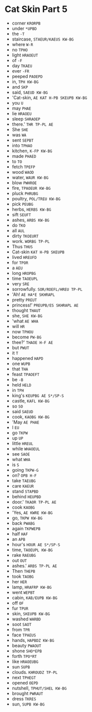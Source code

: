 # Cat Skin Part 5

* corner `KRORPB`
* under `*UPBD`
* the `-T`
* staircase, `STAEUR/KAEUS KW-BG`
* where `W-R`
* no `TPHO`
* light `HRAOEUT`
* of `-F`
* day `TKAEU`
* ever `-FR`
* peeped `PAOEPD`
* in, `TPH KW-BG`
* and `SKP`
* said, `SAEUD KW-BG`
* 'Cat-skin, `AE KAT H-PB SKEUPB KW-BG`
* you `U`
* may `PHAE`
* lie `HRAOEU`
* sleep `SHRAOEP`
* there.' `THR TP-PL AE`
* She `SHE`
* was `WA`
* sent `SEPBT`
* into `TPHAO`
* kitchen, `K-FP KW-BG`
* made `PHAED`
* to `TO`
* fetch `TPEFP`
* wood `WAOD`
* water, `WAUR KW-BG`
* blow `PWHROE`
* fire, `TPAOEUR KW-BG`
* pluck `PHRUBG`
* poultry, `POL/TREU KW-BG`
* pick `PEUBG`
* herbs, `HERBS KW-BG`
* sift `SEUFT`
* ashes, `ARBS KW-BG`
* do `TKO`
* all `AUL`
* dirty `TKOEURT`
* work. `WORBG TP-PL`
* Thus `THUS`
* Cat-skin `KAT H-PB SKEUPB`
* lived `HREUFD`
* for `TPOR`
* a `AEU`
* long `HROPBG`
* time `TAOEUPL`
* very `SRE`
* sorrowfully. `SOR/ROEFL/HREU TP-PL`
* 'Ah! `AE HA*E SKHRAPL`
* pretty `PREUT`
* princess!' `PREUPB/ES SKHRAPL AE`
* thought `THAUT`
* she, `SHE KW-BG`
* 'what `AE WHA`
* will `HR`
* now `TPHOU`
* become `PW-BG`
* thee?' `THAOE H-F AE`
* but `PWUT`
* it `T`
* happened `HAPD`
* one `WUPB`
* that `THA`
* feast `TPAOEFT`
* be `-B`
* held `HELD`
* in `TPH`
* king's `KEUPBG AE S*/SP-S`
* castle, `KAFL KW-BG`
* so `SO`
* said `SAEUD`
* cook, `KAOBG KW-BG`
* 'May `AE PHAE`
* I `EU`
* go `TKPW`
* up `UP`
* little `HREUL`
* while `WHAOEUL`
* see `SAOE`
* what `WHA`
* is `S`
* going `TKPW-G`
* on? `OPB H-F`
* take `TAEUBG`
* care `KAEUR`
* stand `STAPBD`
* behind `HEUPBD`
* door.' `TKAOR TP-PL AE`
* cook `KAOBG`
* 'Yes, `AE KWRE KW-BG`
* go, `TKPW KW-BG`
* back `PWABG`
* again `TKPWEPB`
* half `HAF`
* an `APB`
* hour's `HOUR AE S*/SP-S`
* time, `TAOEUPL KW-BG`
* rake `RAEUBG`
* out `OUT`
* ashes.' `ARBS TP-PL AE`
* Then `THEPB`
* took `TAOBG`
* her `HER`
* lamp, `HRAFRP KW-BG`
* went `WEPBT`
* cabin, `KAB/EUPB KW-BG`
* off `OF`
* fur `TPUR`
* skin, `SKEUPB KW-BG`
* washed `WARBD`
* soot `SAOT`
* from `TPR`
* face `TPAEUS`
* hands, `HAPBDZ KW-BG`
* beauty `PWAOUT`
* shone `SHO*EPB`
* forth `TPO*RT`
* like `HRAOEUBG`
* sun `SUPB`
* clouds. `KHROUDZ TP-PL`
* next `TPHEGT`
* opened `OEPD`
* nutshell, `TPHUT/SHEL KW-BG`
* brought `PWRAUT`
* dress `TKRES`
* sun, `SUPB KW-BG`
